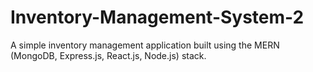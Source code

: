 # Inventory-Management-System-2
A simple inventory management application built using the MERN (MongoDB, Express.js, React.js, Node.js) stack.
